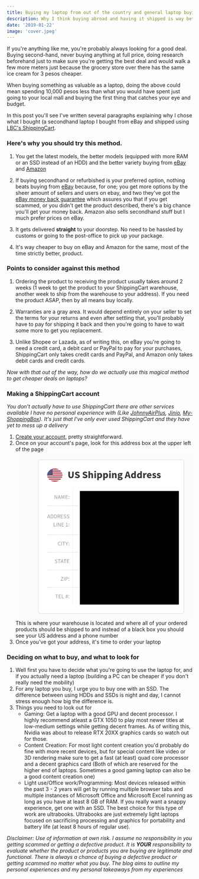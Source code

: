 ```yaml
---
title: Buying my laptop from out of the country and general laptop buying guidelines
description: Why I think buying abroad and having it shipped is way better than buying in the country.
date: '2019-01-22'
image: 'cover.jpeg'
---
```


If you're anything like me, you're probably always looking for a good deal. Buying second-hand, never buying anything at full price, doing research beforehand just to make sure you're getting the best deal and would walk a few more meters just because the grocery store over there has the same ice cream for 3 pesos cheaper. 

When buying something as valuable as a laptop, doing the above could mean spending 10,000 pesos less than what you would have spent just going to your local mall and buying the first thing that catches your eye and budget.

In this post you'll see I've written several paragraphs explaining why I chose what I bought (a secondhand laptop I bought from eBay and shipped using [LBC's ShippingCart](https:www.shippingcart.com). 

### Here's why you should try this method.

1. You get the latest models, the better models (equipped with more RAM or an SSD instead of an HDD) and the better variety buying from [eBay](https://www.ebay.com) and [Amazon](https://www.amazon.com)

2. If buying secondhand or refurbished is your preferred option, nothing beats buying from [eBay](https://www.ebay.com) because, for one; you get more options by the sheer amount of sellers and users on ebay, and two they've got the [eBay money back guarantee](https://pages.ebay.com/ebay-money-back-guarantee/) which assures you that if you get scammed, or you didn't get the product described, there's a big chance you'll get your money back. Amazon also sells secondhand stuff but I much prefer prices on eBay.

3. It gets delivered **straight** to your doorstep. No need to be hassled by customs or going to the post-office to pick up your package.

4. It's way cheaper to buy on eBay and Amazon for the same, most of the time strictly better, product.

### Points to consider against this method

1. Ordering the product to receiving the product usually takes around 2 weeks (1 week to get the product to your ShippingCart warehouse, another week to ship from the warehouse to your address). If you need the product ASAP, then by all means buy locally. 

2. Warranties are a gray area. It would depend entirely on your seller to set the terms for your returns and even after settling that, you'll probably have to pay for shipping it back and then you're going to have to wait some more to get you replacement.

3. Unlike Shopee or Lazada, as of writing this, on eBay you're going to need a credit card, a debit card or PayPal to pay for your purchases, ShippingCart only takes credit cards and PayPal, and  Amazon only takes debit cards and credit cards.

_Now with that out of the way, how do we actually use this magical method to get cheaper deals on laptops?_


### Making a ShippingCart account

_You don't actually have to use ShippingCart there are other services available I have no personal experience with (Like [JohnnyAirPlus](https://johnnyairplus.com/), [Jinio](https://jinio.com.ph/), [My-ShoppingBox](https://my-shoppingbox.com/)). It's just that I've only ever used ShippingCart and they have yet to mess up a delivery_

1. [Create your account](https://www.shippingcart.com/signup), pretty straightforward.
2. Once on your account's page, look for  this address box at the upper left of the page ![Sample Address Box](addr.png "US Shipping address") 
   This is where your warehouse is located and where all of your ordered products should be shipped to and instead of a black box you should see your US address and a phone number
3. Once you've got your address, it's time to order your laptop

### Deciding on what to buy, and what to look for

1. Well first you have to decide what you're going to use the laptop for, and if you actually need a laptop (building a PC can be cheaper if you don't really need the mobility)
2. For any laptop you buy, I urge you to buy one with an SSD. The difference between using HDDs and SSDs is night and day, I cannot stress enough how big the difference is.
3. Things you need to look out for
    * Gaming: Get a laptop with a good GPU and decent processor. I highly recommend atleast a GTX 1050 to play most newer titles at low-medium settings while getting decent frames. As of writing this, Nvidia was about to release RTX 20XX graphics cards so watch out for those.
    * Content Creation: For most light content creation you'd probably do fine with more recent devices, but for special content like video or 3D rendering make sure to get a fast (at least) quad core processor and a decent graphics card (Both of which are reserved for the higher end of laptops. Sometimes a good gaming laptop can also be a good content creation one)
    * Light use/Office work/Programming: Most devices released within the past 3 - 2 years will get by running multiple browser tabs and multiple instances of Microsoft Office and Microsoft Excel running as long as you have at least 8 GB of RAM. If you really want a snappy experience, get one with an SSD. The best choice for this type of work are ultrabooks. Ultrabooks are just extremely light laptops focused on sacrificing processing and graphics for portability and battery life (at least 8 hours of regular use). 


_Disclaimer: Use of information at own risk. I assume no responsibility in you getting scammed or getting a defective product. It is **YOUR** responsibility to evaluate whether the product or products you are buying are legitimate and functional. There is always a chance of buying a defective product or getting scammed no matter what you buy. The blog aims to outline my personal experiences and my personal takeaways from my experiences_